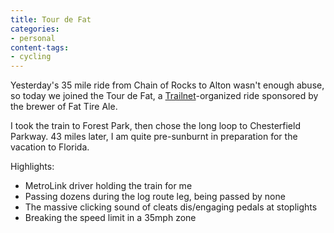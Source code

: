 ```yaml
---
title: Tour de Fat
categories:
- personal
content-tags:
- cycling
---
```


Yesterday's 35 mile ride from Chain of Rocks to Alton wasn't enough abuse, so today we joined the Tour de Fat, a [Trailnet][1]-organized ride sponsored by the brewer of Fat Tire Ale.

   [1]: http://www.trailnet.org/

I took the train to Forest Park, then chose the long loop to Chesterfield Parkway.  43 miles later, I am quite pre-sunburnt in preparation for the vacation to Florida.

Highlights:
- MetroLink driver holding the train for me
- Passing dozens during the log route leg, being passed by none
- The massive clicking sound of cleats dis/engaging pedals at stoplights
- Breaking the speed limit in a 35mph zone
